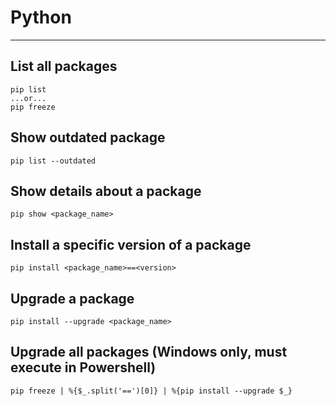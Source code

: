 # Python
--------

## List all packages

    pip list
    ...or...
    pip freeze


## Show outdated package

    pip list --outdated

## Show details about a package

    pip show <package_name>

## Install a specific version of a package

    pip install <package_name>==<version>

## Upgrade a package

    pip install --upgrade <package_name>

## Upgrade all packages (Windows only, must execute in Powershell)

    pip freeze | %{$_.split('==')[0]} | %{pip install --upgrade $_}
